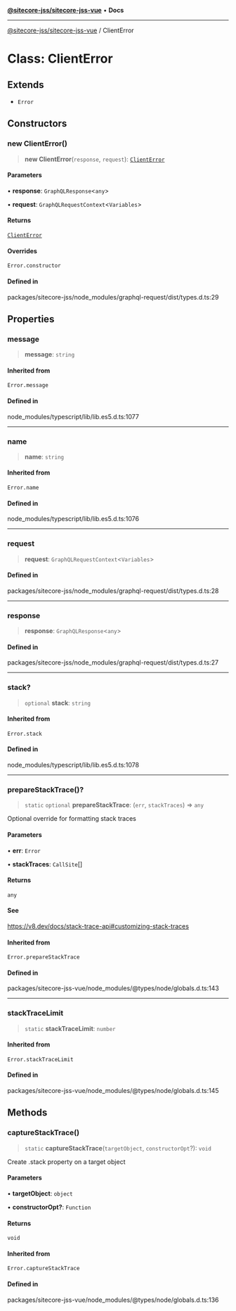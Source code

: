 [**@sitecore-jss/sitecore-jss-vue**](../README.md) • **Docs**

***

[@sitecore-jss/sitecore-jss-vue](../README.md) / ClientError

# Class: ClientError

## Extends

- `Error`

## Constructors

### new ClientError()

> **new ClientError**(`response`, `request`): [`ClientError`](ClientError.md)

#### Parameters

• **response**: `GraphQLResponse`\<`any`\>

• **request**: `GraphQLRequestContext`\<`Variables`\>

#### Returns

[`ClientError`](ClientError.md)

#### Overrides

`Error.constructor`

#### Defined in

packages/sitecore-jss/node\_modules/graphql-request/dist/types.d.ts:29

## Properties

### message

> **message**: `string`

#### Inherited from

`Error.message`

#### Defined in

node\_modules/typescript/lib/lib.es5.d.ts:1077

***

### name

> **name**: `string`

#### Inherited from

`Error.name`

#### Defined in

node\_modules/typescript/lib/lib.es5.d.ts:1076

***

### request

> **request**: `GraphQLRequestContext`\<`Variables`\>

#### Defined in

packages/sitecore-jss/node\_modules/graphql-request/dist/types.d.ts:28

***

### response

> **response**: `GraphQLResponse`\<`any`\>

#### Defined in

packages/sitecore-jss/node\_modules/graphql-request/dist/types.d.ts:27

***

### stack?

> `optional` **stack**: `string`

#### Inherited from

`Error.stack`

#### Defined in

node\_modules/typescript/lib/lib.es5.d.ts:1078

***

### prepareStackTrace()?

> `static` `optional` **prepareStackTrace**: (`err`, `stackTraces`) => `any`

Optional override for formatting stack traces

#### Parameters

• **err**: `Error`

• **stackTraces**: `CallSite`[]

#### Returns

`any`

#### See

https://v8.dev/docs/stack-trace-api#customizing-stack-traces

#### Inherited from

`Error.prepareStackTrace`

#### Defined in

packages/sitecore-jss-vue/node\_modules/@types/node/globals.d.ts:143

***

### stackTraceLimit

> `static` **stackTraceLimit**: `number`

#### Inherited from

`Error.stackTraceLimit`

#### Defined in

packages/sitecore-jss-vue/node\_modules/@types/node/globals.d.ts:145

## Methods

### captureStackTrace()

> `static` **captureStackTrace**(`targetObject`, `constructorOpt`?): `void`

Create .stack property on a target object

#### Parameters

• **targetObject**: `object`

• **constructorOpt?**: `Function`

#### Returns

`void`

#### Inherited from

`Error.captureStackTrace`

#### Defined in

packages/sitecore-jss-vue/node\_modules/@types/node/globals.d.ts:136
